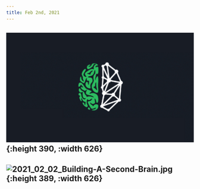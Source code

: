 ```yaml
---
title: Feb 2nd, 2021
---
```


## ![Building-A-Second-Brain.jpg](/assets/journals_2021_02_02_1612284697620_0.jpg){:height 390, :width 626}
## ![2021_02_02_Building-A-Second-Brain.jpg](https://cdn.logseq.com/%2F3b548892-a87e-4afd-97ac-fd481718528cc664c067-1206-4995-a503-06fe6d15b5b62021_02_02_Building-A-Second-Brain.jpg?Expires=4765885021&Signature=byDr9xYVZoK2SQHFZ8AXr~aWbnrvqKbfPi8K3dm-MBoA35y1Jg24dR55gKAYaVGHtNryod0kETQy730F~L39TF08XynIvMkGzSVxmko6gCOUrEsAqsyZvv0ylq1Y5JlfLBzz~ABxhRGuV6RSBJhl0gx254q3o2BISkTZ9zAs3gu4P9NvFRI0ltBvts1k6QKNskR155JI2KKQWyLZQhglyGHPh2iwwUogLFT-rKp0wSi1oOteDXRSbYwT6IhdImuhcIgbt3WUcyWQY3m5vzIN1JKMiZZit-iGYz6j8LMdI9~DXPY1dVODm8wzso671s~Yf-q5sTZ31jG8ho7YZ12LiQ__&Key-Pair-Id=APKAJE5CCD6X7MP6PTEA){:height 389, :width 626}

